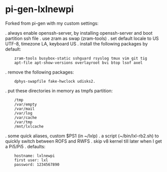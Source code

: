 # pi-gen-lxlnewpi

Forked from pi-gen with my custom settings:

. always enable openssh-server, by installing openssh-server and boot partition ssh file
. use zram as swap (zram-tools)
. set default locale to US UTF-8, timezone LA, keyboard US
. install the following packages by default:
```
	zram-tools busybox-static sshguard rsyslog tmux vim git tig
	apt-file apt-show-versions overlayroot bvi btop lsof axel
```
. remove the following packages:
```
	dphys-swapfile fake-hwclock udisks2. 
```
. put these directories in memory as tmpfs partition:
```
	/tmp            
	/var/empty      
	/var/mail       
	/var/log        
	/var/cache      
	/var/tmp        
	/mnt/lxlcache   
```
. some quick aliases, custom $PS1 (in ~/lxlp)
. a script (~/bin/lxl-rb2.sh) to quickly switch between ROFS and RWFS
. skip v8 kernel till later when I get a Pi5/Pi5
. defaults:
```
	hostname: lxlnewpi
	first user: lxl
	password: 1234567890
```
